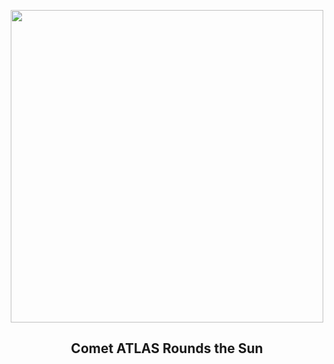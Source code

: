 
<p align="center"><img src="https://apod.nasa.gov/apod/image/2501/CometG3Perihelion_SohoLigustri_960.jpg" width="500" height="500"></p>
<h2 align="center"> Comet ATLAS Rounds the Sun </h2>
